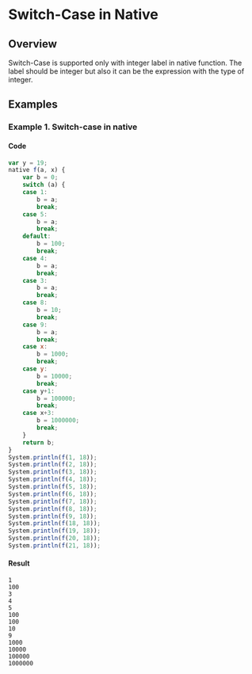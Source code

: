 # Switch-Case in Native

## Overview

Switch-Case is supported only with integer label in native function.
The label should be integer but also it can be the expression with the type of integer.

## Examples

### Example 1. Switch-case in native

#### Code

```javascript
var y = 19;
native f(a, x) {
    var b = 0;
    switch (a) {
    case 1:
        b = a;
        break;
    case 5:
        b = a;
        break;
    default:
        b = 100;
        break;
    case 4:
        b = a;
        break;
    case 3:
        b = a;
        break;
    case 8:
        b = 10;
        break;
    case 9:
        b = a;
        break;
    case x:
        b = 1000;
        break;
    case y:
        b = 10000;
        break;
    case y+1:
        b = 100000;
        break;
    case x+3:
        b = 1000000;
        break;
    }
    return b;
}
System.println(f(1, 18));
System.println(f(2, 18));
System.println(f(3, 18));
System.println(f(4, 18));
System.println(f(5, 18));
System.println(f(6, 18));
System.println(f(7, 18));
System.println(f(8, 18));
System.println(f(9, 18));
System.println(f(18, 18));
System.println(f(19, 18));
System.println(f(20, 18));
System.println(f(21, 18));
```

#### Result

```
1
100
3
4
5
100
100
10
9
1000
10000
100000
1000000
```
